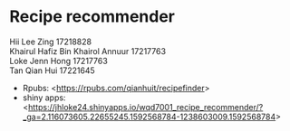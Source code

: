 # __Recipe recommender__

Hii Lee Zing 17218828 <br>
Khairul Hafiz Bin Khairol Annuur 17217763 <br>
Loke Jenn Hong 17217763 <br>
Tan Qian Hui 17221645 <br>

- Rpubs: <<https://rpubs.com/qianhuit/recipefinder>> <br>
- shiny apps: <<https://jhloke24.shinyapps.io/wqd7001_recipe_recommender/?_ga=2.116073605.22655245.1592568784-1238603009.1592568784>>

